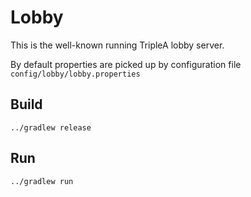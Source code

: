 # Lobby

This is the well-known running TripleA lobby server.

By default properties are picked up by configuration
file `config/lobby/lobby.properties`

## Build

```
../gradlew release
```


## Run

```
../gradlew run
```

